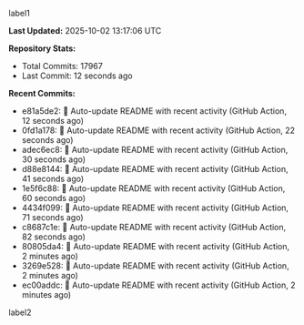 
label1 
<!-- ACTIVITY_START -->
**Last Updated:** 2025-10-02 13:17:06 UTC

**Repository Stats:**
- Total Commits: 17967
- Last Commit: 12 seconds ago

**Recent Commits:**
- e81a5de2: 🤖 Auto-update README with recent activity (GitHub Action, 12 seconds ago)
- 0fd1a178: 🤖 Auto-update README with recent activity (GitHub Action, 22 seconds ago)
- adec6ec8: 🤖 Auto-update README with recent activity (GitHub Action, 30 seconds ago)
- d88e8144: 🤖 Auto-update README with recent activity (GitHub Action, 41 seconds ago)
- 1e5f6c88: 🤖 Auto-update README with recent activity (GitHub Action, 60 seconds ago)
- 4434f099: 🤖 Auto-update README with recent activity (GitHub Action, 71 seconds ago)
- c8687c1e: 🤖 Auto-update README with recent activity (GitHub Action, 82 seconds ago)
- 80805da4: 🤖 Auto-update README with recent activity (GitHub Action, 2 minutes ago)
- 3269e528: 🤖 Auto-update README with recent activity (GitHub Action, 2 minutes ago)
- ec00addc: 🤖 Auto-update README with recent activity (GitHub Action, 2 minutes ago)
<!-- ACTIVITY_END -->

label2
